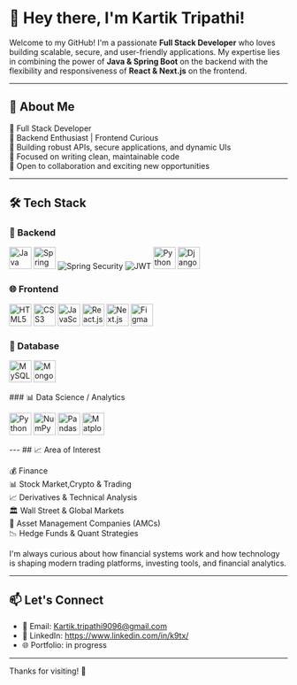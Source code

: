 # 👋 Hey there, I'm Kartik Tripathi!

Welcome to my GitHub! I'm a passionate **Full Stack Developer** who loves building scalable, secure, and user-friendly applications. My expertise lies in combining the power of **Java & Spring Boot** on the backend with the flexibility and responsiveness of **React & Next.js** on the frontend.

---

## 💼 About Me

🔹 Full Stack Developer  
🔹 Backend Enthusiast | Frontend Curious  
🔹 Building robust APIs, secure applications, and dynamic UIs  
🔹 Focused on writing clean, maintainable code  
🔹 Open to collaboration and exciting new opportunities  

---

## 🛠️ Tech Stack

### 🚀 Backend

<p align="left">
  <img src="https://cdn.jsdelivr.net/gh/devicons/devicon/icons/java/java-original.svg" alt="Java" width="40" height="40"/>
  <img src="https://cdn.jsdelivr.net/gh/devicons/devicon/icons/spring/spring-original.svg" alt="Spring Boot" width="40" height="40"/>
  <img src="https://img.shields.io/badge/Spring%20Security-6DB33F?style=for-the-badge&logo=springsecurity&logoColor=white" alt="Spring Security"/>
  <img src="https://img.shields.io/badge/JWT-000000?style=for-the-badge&logo=JSON%20web%20tokens&logoColor=white" alt="JWT"/>
    <img src="https://cdn.jsdelivr.net/gh/devicons/devicon/icons/python/python-original.svg" alt="Python" width="40" height="40"/>
  <img src="https://cdn.jsdelivr.net/gh/devicons/devicon/icons/django/django-original.svg" alt="Django" width="40" height="40"/>
</p>

### 🌐 Frontend

<p align="left">
  
<p align="left">
  <img src="https://cdn.jsdelivr.net/gh/devicons/devicon/icons/html5/html5-original.svg" alt="HTML5" width="40" height="40"/>
  <img src="https://cdn.jsdelivr.net/gh/devicons/devicon/icons/css3/css3-original.svg" alt="CSS3" width="40" height="40"/>
  <img src="https://cdn.jsdelivr.net/gh/devicons/devicon/icons/javascript/javascript-original.svg" alt="JavaScript" width="40" height="40"/>
  <img src="https://cdn.jsdelivr.net/gh/devicons/devicon/icons/react/react-original.svg" alt="React.js" width="40" height="40"/>
  <img src="https://cdn.jsdelivr.net/gh/devicons/devicon/icons/nextjs/nextjs-original.svg" alt="Next.js" width="40" height="40"/>
  <img src="https://cdn.jsdelivr.net/gh/devicons/devicon/icons/figma/figma-original.svg" alt="Figma" width="40" height="40"/>
</p>

### 💾 Database

<p align="left">
  <img src="https://cdn.jsdelivr.net/gh/devicons/devicon/icons/mysql/mysql-original.svg" alt="MySQL" width="40" height="40"/>
  <img src="https://cdn.jsdelivr.net/gh/devicons/devicon/icons/mongodb/mongodb-original.svg" alt="MongoDB" width="40" height="40"/>
</p>
### 📊 Data Science / Analytics

<p align="left">
  <img src="https://cdn.jsdelivr.net/gh/devicons/devicon/icons/python/python-original.svg" alt="Python" width="40" height="40"/>
  <img src="https://cdn.jsdelivr.net/gh/devicons/devicon/icons/numpy/numpy-original.svg" alt="NumPy" width="40" height="40"/>
  <img src="https://cdn.jsdelivr.net/gh/devicons/devicon/icons/pandas/pandas-original.svg" alt="Pandas" width="40" height="40"/>
  <img src="https://cdn.jsdelivr.net/gh/devicons/devicon/icons/matlab/matlab-original.svg" alt="Matplotlib" width="40" height="40"/>
</p>
---
## 📈 Area of Interest

💰 Finance  
📊 Stock Market,Crypto & Trading  
📈 Derivatives & Technical Analysis  
🏛️ Wall Street & Global Markets  
🏦 Asset Management Companies (AMCs)  
📉 Hedge Funds & Quant Strategies

I'm always curious about how financial systems work and how technology is shaping modern trading platforms, investing tools, and financial analytics.

---
## 📫 Let's Connect

- 📧 Email: Kartik.tripathi9096@gmail.com 
- 💼 LinkedIn: https://www.linkedin.com/in/k9tx/
- 🌐 Portfolio: in progress
    
---

Thanks for visiting! 🌟
